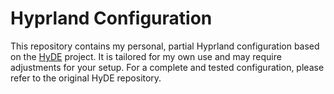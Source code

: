 # Hyprland Configuration

This repository contains my personal, partial Hyprland configuration based on the [HyDE](https://github.com/HyDE-Project/HyDE) project. It is tailored for my own use and may require adjustments for your setup. For a complete and tested configuration, please refer to the original HyDE repository.